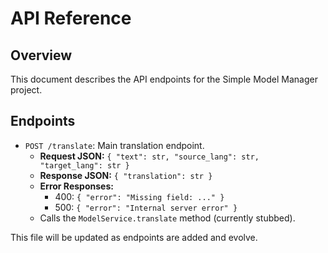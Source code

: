 # API Reference

## Overview
This document describes the API endpoints for the Simple Model Manager project.

## Endpoints
- `POST /translate`: Main translation endpoint.
  - **Request JSON:** `{ "text": str, "source_lang": str, "target_lang": str }`
  - **Response JSON:** `{ "translation": str }`
  - **Error Responses:**
    - 400: `{ "error": "Missing field: ..." }`
    - 500: `{ "error": "Internal server error" }`
  - Calls the `ModelService.translate` method (currently stubbed).

This file will be updated as endpoints are added and evolve. 